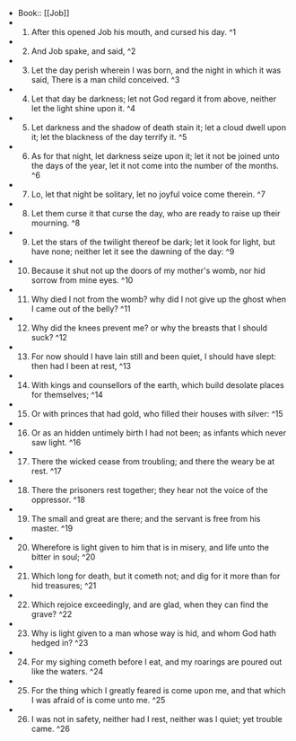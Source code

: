 - Book:: [[Job]]
- 1. After this opened Job his mouth, and cursed his day. ^1
- 2. And Job spake, and said, ^2
- 3. Let the day perish wherein I was born, and the night in which it was said, There is a man child conceived. ^3
- 4. Let that day be darkness; let not God regard it from above, neither let the light shine upon it. ^4
- 5. Let darkness and the shadow of death stain it; let a cloud dwell upon it; let the blackness of the day terrify it. ^5
- 6. As for that night, let darkness seize upon it; let it not be joined unto the days of the year, let it not come into the number of the months. ^6
- 7. Lo, let that night be solitary, let no joyful voice come therein. ^7
- 8. Let them curse it that curse the day, who are ready to raise up their mourning. ^8
- 9. Let the stars of the twilight thereof be dark; let it look for light, but have none; neither let it see the dawning of the day: ^9
- 10. Because it shut not up the doors of my mother's womb, nor hid sorrow from mine eyes. ^10
- 11. Why died I not from the womb? why did I not give up the ghost when I came out of the belly? ^11
- 12. Why did the knees prevent me? or why the breasts that I should suck? ^12
- 13. For now should I have lain still and been quiet, I should have slept: then had I been at rest, ^13
- 14. With kings and counsellors of the earth, which build desolate places for themselves; ^14
- 15. Or with princes that had gold, who filled their houses with silver: ^15
- 16. Or as an hidden untimely birth I had not been; as infants which never saw light. ^16
- 17. There the wicked cease from troubling; and there the weary be at rest. ^17
- 18. There the prisoners rest together; they hear not the voice of the oppressor. ^18
- 19. The small and great are there; and the servant is free from his master. ^19
- 20. Wherefore is light given to him that is in misery, and life unto the bitter in soul; ^20
- 21. Which long for death, but it cometh not; and dig for it more than for hid treasures; ^21
- 22. Which rejoice exceedingly, and are glad, when they can find the grave? ^22
- 23. Why is light given to a man whose way is hid, and whom God hath hedged in? ^23
- 24. For my sighing cometh before I eat, and my roarings are poured out like the waters. ^24
- 25. For the thing which I greatly feared is come upon me, and that which I was afraid of is come unto me. ^25
- 26. I was not in safety, neither had I rest, neither was I quiet; yet trouble came. ^26
